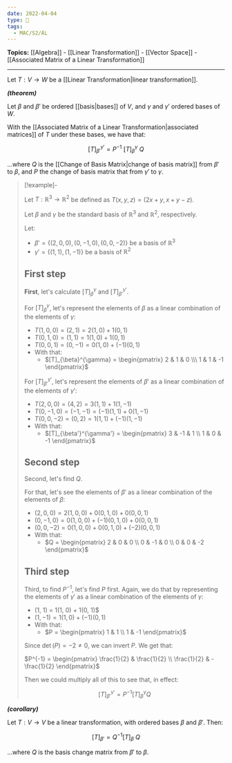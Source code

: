 ```yaml
---
date: 2022-04-04
type: 🧠
tags:
  - MAC/S2/ÁL
---
```


**Topics:** [[Algebra]] - [[Linear Transformation]] - [[Vector Space]] - [[Associated Matrix of a Linear Transformation]]

---

Let $T : V \rightarrow W$ be a [[Linear Transformation|linear transformation]].

_**(theorem)**_

Let $\beta$ and $\beta'$ be ordered [[basis|bases]] of $V$, and $\gamma$ and $\gamma'$ ordered bases of $W$.

With the [[Associated Matrix of a Linear Transformation|associated matrices]] of $T$ under these bases, we have that:

$$
[T]_{\beta'}^{\gamma'} = P^{-1}\ [T]_\beta^\gamma\ Q
$$

…where $Q$ is the [[Change of Basis Matrix|change of basis matrix]] from $\beta'$ to $\beta$, and $P$ the change of basis matrix that from $\gamma'$ to $\gamma$.

> [!example]-
>
> Let $T : \mathbb{R}^3 \rightarrow \mathbb{R}^2$ be defined as $T(x, y,z) = (2x + y, x + y - z)$.
>
> Let $\beta$ and $\gamma$ be the standard basis of $\mathbb{R}^3$ and $\mathbb{R}^2$, respectively.
>
> Let:
> - $\beta' = \{ (2, 0, 0), (0, -1, 0), (0, 0, -2) \}$ be a basis of $\mathbb{R}^3$
> - $\gamma' = \{ (1, 1), (1, -1) \}$ be a basis of $\mathbb{R}^2$
>
> ## First step
>
> **First**, let's calculate $[T]_{\beta}^{\gamma}$ and $[T]_{\beta'}^{\gamma'}$.
>
> For $[T]_{\beta}^{\gamma}$, let's represent the elements of $\beta$ as a linear combination of the elements of $\gamma$:
> - $T(1, 0, 0) = (2, 1) = 2(1, 0) + 1(0, 1)$
> - $T(0, 1, 0) = (1, 1) = 1(1, 0) + 1(0, 1)$
> - $T(0, 0, 1) = (0, -1) = 0(1, 0) + (-1)(0, 1)$
> - With that:
> 	- $[T]_{\beta}^{\gamma} = \begin{pmatrix} 2 & 1 & 0 \\\ 1 & 1 & -1 \end{pmatrix}$
>
> For $[T]_{\beta'}^{\gamma'}$, let's represent the elements of $\beta'$ as a linear combination of the elements of $\gamma'$:
> - $T(2, 0, 0) = (4, 2) = 3(1,1) + 1(1, -1)$
> - $T(0, -1, 0) = (-1, -1) = (-1)(1,1) + 0(1,-1)$
> - $T(0, 0, -2) = (0, 2) = 1(1,1) + (-1)(1,-1)$
> - With that:
> 	- $[T]_{\beta'}^{\gamma'} = \begin{pmatrix} 3 & -1 & 1 \\ 1 & 0 & -1 \end{pmatrix}$
>
> ## Second step
>
> Second, let's find $Q$.
>
> For that, let's see the elements of $\beta'$ as a linear combination of the elements of $\beta$:
>
> - $(2, 0, 0) = 2(1, 0, 0) + 0(0, 1, 0) + 0(0, 0, 1)$
> - $(0, -1, 0) = 0(1, 0, 0) + (-1)(0, 1, 0) + 0(0, 0, 1)$
> - $(0, 0, -2) = 0(1, 0, 0) + 0(0, 1, 0) + (-2)(0, 0, 1)$
> - With that:
> 	- $Q = \begin{pmatrix} 2 & 0 & 0 \\ 0 & -1 & 0 \\ 0 & 0 & -2 \end{pmatrix}$
>
> ## Third step
>
> Third, to find $P^{-1}$, let's find $P$ first. Again, we do that by representing the elements of $\gamma'$ as a linear combination of the elements of $\gamma$:
>
> - (1, 1) = 1(1, 0) + 1(0, 1)$
> - $(1, -1) = 1(1, 0) + (-1)(0, 1)$
> - With that:
> 	- $P = \begin{pmatrix} 1 & 1 \\ 1 & -1 \end{pmatrix}$
>
> Since $\det(P) = -2 \neq 0$, we can invert $P$. We get that:
>
> $P^{-1} = \begin{pmatrix} \frac{1}{2} & \frac{1}{2} \\ \frac{1}{2} & -\frac{1}{2} \end{pmatrix}$
>
> Then we could multiply all of this to see that, in effect:
>
> $$
> [T]_{\beta'}^{\gamma'} = P^{-1}[T]_\beta^\gamma Q
> $$

_**(corollary)**_

Let $T : V \rightarrow V$ be a linear transformation, with ordered bases $\beta$ and $\beta'$. Then:

$$
[T]_{\beta'} = Q^{-1}[T]_\beta\ Q
$$

…where $Q$ is the basis change matrix from $\beta'$ to $\beta$.
